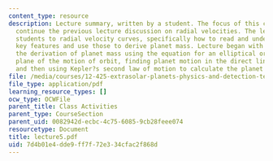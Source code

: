 ```yaml
---
content_type: resource
description: Lecture summary, written by a student. The focus of this class was to
  continue the previous lecture discussion on radial velocities. The lecture introduced
  students to radial velocity curves, specifically how to read and understand their
  key features and use those to derive planet mass. Lecture began with a review of
  the derivation of planet mass using the equation for an elliptical orbit in the
  plane of the motion of orbit, finding planet motion in the direct line of sight,
  and then using Kepler?s second law of motion to calculate the planet mass.
file: /media/courses/12-425-extrasolar-planets-physics-and-detection-techniques-fall-2007/7d4b01e4dde9ff7f72e334cfac2f868d_lecture5.pdf
file_type: application/pdf
learning_resource_types: []
ocw_type: OCWFile
parent_title: Class Activities
parent_type: CourseSection
parent_uid: 0082942d-ecbc-4c75-6085-9cb28feee074
resourcetype: Document
title: lecture5.pdf
uid: 7d4b01e4-dde9-ff7f-72e3-34cfac2f868d
---
```

